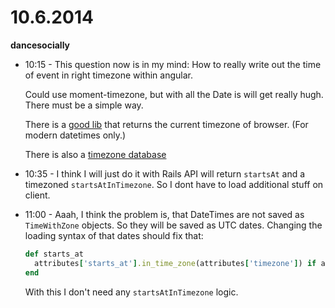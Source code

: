 # 10.6.2014

**dancesocially**

- 10:15 - This question now is in my mind: How to really write out the time of event in right timezone within angular.

    Could use moment-timezone, but with all the Date is will get really hugh. There must be a simple way.

    There is a [good lib](https://bitbucket.org/pellepim/jstimezonedetect) that returns the current timezone of browser. (For modern datetimes only.)

    There is also a [timezone database](http://www.iana.org/time-zones)

- 10:35 - I think I will just do it with Rails API will return `startsAt` and a timezoned `startsAtInTimezone`. So I dont have to load additional stuff on client.

- 11:00 - Aaah, I think the problem is, that DateTimes are not saved as `TimeWithZone` objects. So they will be saved as UTC dates. Changing the loading syntax of that dates should fix that:

    ```ruby
    def starts_at
      attributes['starts_at'].in_time_zone(attributes['timezone']) if attributes['starts_at'].present?
    end
    ```

    With this I don't need any `startsAtInTimezone` logic.
